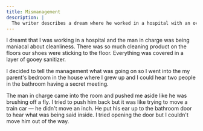 ```yaml
---
title: Mismanagement
description: |
  The writer describes a dream where he worked in a hospital with an overly zealous manager obsessed with cleanliness, resulting in floors covered in a sticky layer of sanitizer. He attempted to report the issue, but the manager pushed him aside and eavesdropped on a secret meeting, refusing to budge when the writer tried to intervene, showcasing his authoritarian and dismissive nature.
---
```


I dreamt that I was working in a hospital and the man in charge was being maniacal about cleanliness. There was so much cleaning product on the floors our shoes were sticking to the floor. Everything was covered in a layer of gooey sanitizer.

I decided to tell the management what was going on so I went into the my parent's bedroom in the house where I grew up and I could hear two people in the bathroom having a secret meeting.

The man in charge came into the room and pushed me aside like he was brushing off a fly. I tried to push him back but it was like trying to move a train car — he didn't move an inch. He put his ear up to the bathroom door to hear what was being said inside. I tried opening the door but I couldn't move him out of the way.
